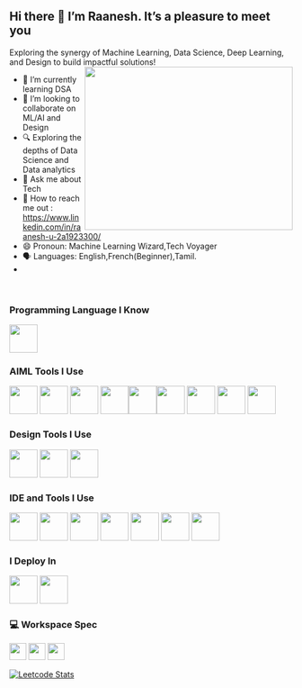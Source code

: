 ## Hi there 👋 I’m Raanesh. It’s a pleasure to meet you

Exploring the synergy of Machine Learning, Data Science, Deep Learning, and Design to build impactful solutions!
<img align="right" width="370" height="290" src="https://media1.giphy.com/media/v1.Y2lkPTc5MGI3NjExYmxvajZzZ2ppYjF2ajBvNm5oOTVtMjkwMmx2Y2ZzdGQ4eXB1bng4bSZlcD12MV9pbnRlcm5hbF9naWZfYnlfaWQmY3Q9Zw/RbDKaczqWovIugyJmW/giphy.gif">
<br>

- 🌱 I’m currently learning DSA
- 👯 I’m looking to collaborate on ML/AI and Design
- 🔍 Exploring the depths of Data Science and Data analytics
- 💬 Ask me about Tech
- 📧 How to reach me out : https://www.linkedin.com/in/raanesh-u-2a1923300/
- 😄 Pronoun: Machine Learning Wizard,Tech Voyager 
- 🗣️ Languages: English,French(Beginner),Tamil.
- 
<br />

### Programming Language I Know
<img height="50" width="50" src="https://img.icons8.com/color/48/000000/python.png" />

### AIML Tools I Use
<img height="50" width="50" src="https://img.icons8.com/color/48/000000/numpy.png" /> <img height="50" width="50" src="https://img.icons8.com/color/48/000000/pandas.png" /> <img height="50" width="50" src="https://upload.wikimedia.org/wikipedia/commons/0/05/Scikit_learn_logo_small.svg" /> <img height="50" width="50" src="https://upload.wikimedia.org/wikipedia/commons/8/84/Matplotlib_icon.svg" /><img height="50" width="50" src="https://seaborn.pydata.org/_images/logo-mark-lightbg.svg" /><img height="50" width="50" src="https://img.icons8.com/color/48/000000/opencv.png" /> <img height="50" width="50" src="https://img.icons8.com/color/48/000000/tensorflow.png" /> <img height="50" width="50" src="https://img.icons8.com/color/48/000000/pillow.png" /> <img height="50" width="50" src="https://upload.wikimedia.org/wikipedia/commons/a/ae/Keras_logo.svg" />

### Design Tools I Use
<img height="50" width="50" src="https://img.icons8.com/color/48/000000/figma--v1.png" /> <img height="50" width="50" src="https://img.icons8.com/color/48/000000/adobe-xd.png" /> <img height="50" width="50" src="https://img.icons8.com/color/48/000000/canva.png" />

### IDE and Tools I Use
<img height="50" width="50" src="https://img.icons8.com/color/48/000000/pycharm.png"/> <img height="50" width="50" src="https://img.icons8.com/color/48/000000/visual-studio-code-2019.png"/> <img height="50" width="50" src="https://img.icons8.com/?size=100&id=JdUAwt7mLjDS&format=png&color=000000"/> <img height="50" width="50" src="https://img.icons8.com/dusk/64/000000/anaconda.png"/> <img height="50" width="50" src="https://img.icons8.com/color/50/000000/git.png"/> <img height="50" width="50" src="https://img.icons8.com/color/48/000000/google-colab.png"/> <img height="50" width="50" src="https://upload.wikimedia.org/wikipedia/commons/3/38/Jupyter_logo.svg"/>

### I Deploy In
<img height="50" width="50" src="https://img.icons8.com/color/48/000000/heroku.png"/> <img height="50" width="50" src="https://img.icons8.com/color/48/000000/streamlit.png"/>

### 💻 Workspace Spec
<img height="30" src="https://img.shields.io/badge/Asus-TUF_F17-ED1C24?style=for-the-badge&logo=asus&logoColor=white"/> <img height="30" src="https://img.shields.io/badge/NVIDIA-GeForce_RTX-76B900?style=for-the-badge&logo=nvidia&logoColor=white"/> <img height="30" src="https://img.shields.io/badge/Intel-Core_i5-0071C5?style=for-the-badge&logo=intel&logoColor=white"/>


[![Leetcode Stats](https://leetcard.jacoblin.cool/Raana_01?ext=heatmap&theme=dark)](https://leetcode.com/u/Raana_01/)


